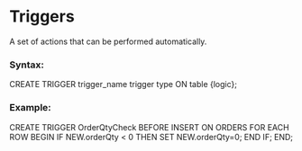 # Triggers
A set of actions that can be performed automatically.
### Syntax:
CREATE TRIGGER trigger_name
trigger type
ON table 
{logic};
### Example:
CREATE TRIGGER OrderQtyCheck
BEFORE INSERT
ON ORDERS FOR EACH ROW
BEGIN
  IF NEW.orderQty < 0 THEN
  SET NEW.orderQty=0;
  END IF;
END;
